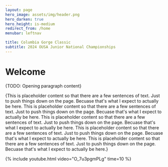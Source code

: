 ```yaml
---
layout: page
hero_image: assets/img/header.png
hero_darken: true
hero_height: is-medium
redirect_from: /home
menubar: leftnav

title: Columbia Gorge Classic
subtitle: 2024 OUSA Junior National Championships
---
```


# Welcome

{TODO: Opening paragraph content}

{This is placeholder content so that there are a few sentences of text. Just to push things down on the page. Becuase that's what I expect to actually be here. This is placeholder content so that there are a few sentences of text. Just to push things down on the page. Becuase that's what I expect to actually be here. This is placeholder content so that there are a few sentences of text. Just to push things down on the page. Becuase that's what I expect to actually be here. This is placeholder content so that there are a few sentences of text. Just to push things down on the page. Becuase that's what I expect to actually be here. This is placeholder content so that there are a few sentences of text. Just to push things down on the page. Becuase that's what I expect to actually be here.}

{% include youtube.html video="O_7u3pgmPLg" time=10 %}